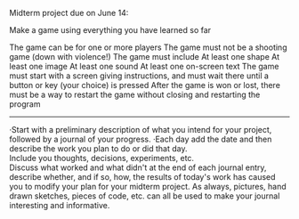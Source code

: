 Midterm project due on June 14:

Make a game using everything you have learned so far

The game can be for one or more players
The game must not be a shooting game (down with violence!)
The game must include
At least one shape
At least one image
At least one sound
At least one on-screen text
The game must start with a screen giving instructions, and must wait there until a button or key (your choice) is pressed
After the game is won or lost, there must be a way to restart the game without closing and restarting the program

------------------------------------
·Start with a preliminary description of what you intend for your project, followed by a journal of your progress. 
·Each day add the date and then describe the work you plan to do or did that day.  
Include you thoughts, decisions, experiments, etc.  
Discuss what worked and what didn't at the end of each journal entry,   
describe whether, and if so, how, the results of today's work has caused you to modify your plan for your midterm project. 
As always, pictures, hand drawn sketches, pieces of code, etc. can all be used to make your journal interesting and informative.
